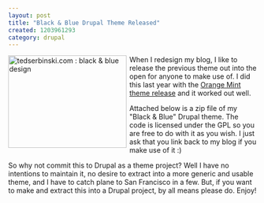 ```yaml
--- 
layout: post
title: "Black & Blue Drupal Theme Released"
created: 1203961293
category: drupal
---
```

<a href="http://www.flickr.com/photos/tedserbinski/2288777975/" title="tedserbinski.com : black &amp; blue design by m3avrck, on Flickr"><img src="http://farm3.static.flickr.com/2367/2288777975_92574ee205_m.jpg" width="240" height="188" alt="tedserbinski.com : black &amp; blue design" style="float:left;margin-right:6px;margin-bottom:6px;" /></a>

When I redesign my blog, I like to release the previous theme out into the open for anyone to make use of. I did this last year with the <a href="http://tedserbinski.com/2007/06/22/orange-mint-drupal-theme-download">Orange Mint theme release</a> and it worked out well.

Attached below is a zip file of my "Black & Blue" Drupal theme. The code is licensed under the GPL so you are free to do with it as you wish. I just ask that you link back to my blog if you make use of it :)

So why not commit this to Drupal as a theme project? Well I have no intentions to maintain it, no desire to extract into a more generic and usable theme, and I have to catch plane to San Francisco in a few. But, if you want to make and extract this into a Drupal project, by all means please do. Enjoy!

